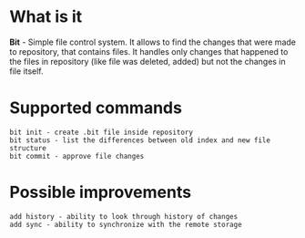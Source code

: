 # What is it
**Bit** -  Simple file control system. It allows to find the changes that were made to repository, that contains files.
It handles only changes that happened to the files in repository (like file was deleted, added) but not the changes in file itself.
# Supported commands

```
bit init - create .bit file inside repository
bit status - list the differences between old index and new file structure
bit commit - approve file changes
```

# Possible improvements

```
add history - ability to look through history of changes
add sync - ability to synchronize with the remote storage
```
